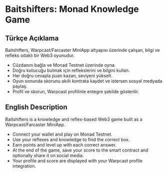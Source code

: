 # Baitshifters: Monad Knowledge Game

## Türkçe Açıklama

Baitshifters, Warpcast/Farcaster MiniApp altyapısı üzerinde çalışan, bilgi ve refleks odaklı bir Web3 oyunudur. 

- Cüzdanını bağla ve Monad Testnet üzerinde oyna.
- Doğru kutucuğu bulmak için reflekslerini ve bilgini kullan.
- Her doğru cevapla puan kazan, seviyeni yükselt.
- Oyun sonunda skorunu akıllı kontrata kaydet ve istersen sosyal medyada paylaş.
- Profil ve skorun, Warpcast profilinle entegre şekilde gösterilir.

## English Description

Baitshifters is a knowledge and reflex-based Web3 game built as a Warpcast/Farcaster MiniApp.

- Connect your wallet and play on Monad Testnet.
- Use your reflexes and knowledge to find the correct box.
- Earn points and level up with each correct answer.
- At the end of the game, save your score to the smart contract and optionally share it on social media.
- Your profile and score are displayed with your Warpcast profile integration.

